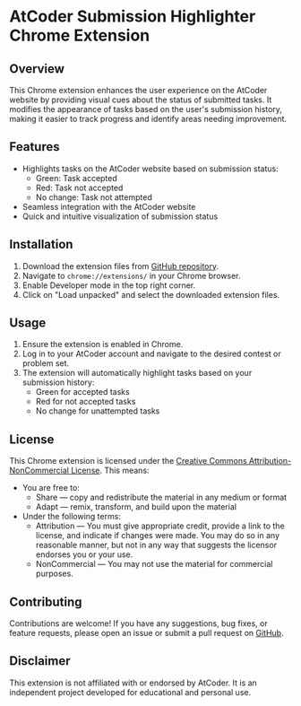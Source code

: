 # AtCoder Submission Highlighter Chrome Extension

## Overview
This Chrome extension enhances the user experience on the AtCoder website by providing visual cues about the status of submitted tasks. It modifies the appearance of tasks based on the user's submission history, making it easier to track progress and identify areas needing improvement.

## Features
- Highlights tasks on the AtCoder website based on submission status:
  - Green: Task accepted
  - Red: Task not accepted
  - No change: Task not attempted
- Seamless integration with the AtCoder website
- Quick and intuitive visualization of submission status

## Installation
1. Download the extension files from [GitHub repository](https://github.com/your/repository).
2. Navigate to `chrome://extensions/` in your Chrome browser.
3. Enable Developer mode in the top right corner.
4. Click on "Load unpacked" and select the downloaded extension files.

## Usage
1. Ensure the extension is enabled in Chrome.
2. Log in to your AtCoder account and navigate to the desired contest or problem set.
3. The extension will automatically highlight tasks based on your submission history:
   - Green for accepted tasks
   - Red for not accepted tasks
   - No change for unattempted tasks

## License
This Chrome extension is licensed under the [Creative Commons Attribution-NonCommercial License](https://creativecommons.org/licenses/by-nc/4.0/). This means:
- You are free to:
  - Share — copy and redistribute the material in any medium or format
  - Adapt — remix, transform, and build upon the material
- Under the following terms:
  - Attribution — You must give appropriate credit, provide a link to the license, and indicate if changes were made. You may do so in any reasonable manner, but not in any way that suggests the licensor endorses you or your use.
  - NonCommercial — You may not use the material for commercial purposes.

## Contributing
Contributions are welcome! If you have any suggestions, bug fixes, or feature requests, please open an issue or submit a pull request on [GitHub](https://github.com/your/repository).

## Disclaimer
This extension is not affiliated with or endorsed by AtCoder. It is an independent project developed for educational and personal use.
